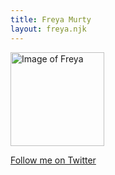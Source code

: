 ```yaml
---
title: Freya Murty
layout: freya.njk
---
```


<img alt="Image of Freya" height="150" width="150" src="/images/freya/freya-murty_2023.jpg" class="avatar-image">

[Follow me on Twitter](https://twitter.com/freyamurty)
